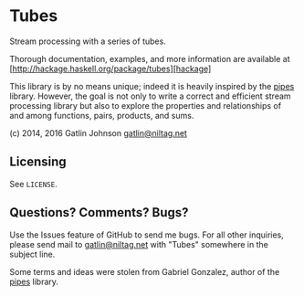 Tubes
==========

Stream processing with a series of tubes.

Thorough documentation, examples, and more information are available at
[http://hackage.haskell.org/package/tubes][hackage]

This library is by no means unique; indeed it is heavily inspired by the
[pipes][pipes] library. However, the goal is not only to write a correct and
efficient stream processing library but also to explore the properties and
relationships of and among functions, pairs, products, and sums.

(c) 2014, 2016 Gatlin Johnson <gatlin@niltag.net>

Licensing
---

See `LICENSE`.

Questions? Comments? Bugs?
---

Use the Issues feature of GitHub to send me bugs. For all other inquiries, please send mail to <gatlin@niltag.net>
with "Tubes" somewhere in the subject line.

Some terms and ideas were stolen from Gabriel Gonzalez, author of the
[pipes][pipes] library.

[pipes]: http://hackage.haskell.org/package/pipes
[hackage]: http://hackage.haskell.org/package/tubes
[free]: http://github.com/ekmett/free/
